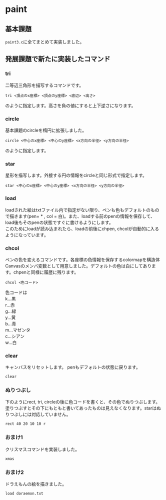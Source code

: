 # paint
## 基本課題
`paint3.c`に全てまとめて実装しました。
## 発展課題で新たに実装したコマンド  
### tri
二等辺三角形を描写するコマンドです。
```
tri <頂点のx座標> <頂点のy座標> <底辺> <高さ>
```
のように指定します。高さを負の値にすると上下逆さになります。
### circle
基本課題のcircleを楕円に拡張しました。
```
circle <中心のx座標> <中心のy座標> <x方向の半径> <y方向の半径>
```
のように指定します。
### star
星形を描写します。外接する円の情報をcircleと同じ形式で指定します。
```
star <中心のx座標> <中心のy座標> <x方向の半径> <y方向の半径>
```
### load
loadされた絵はtxtファイル内で指定がない限り、ペンも色もデフォルトのもので描きます(pen= * , col = 白)。また、loadする前のpenの情報を保存して、load後もそのpenの状態ですぐに書けるようにします。  
このためにloadが読み込まれたら、loadの前後にchpen, chcolが自動的に入るようになっています。
### chcol
ペンの色を変えるコマンドです。各座標の色情報を保存するcolormapを構造体Canvasのメンバ変数として用意しました。デフォルトの色は白にしてあります。chpenと同様に履歴に残ります。
```
chcol <色コード>
```
色コードは  
k...黒  
r...赤  
g...緑  
y...黄  
b...青  
m...マゼンタ  
c...シアン  
w...白  

### clear
キャンバスをリセットします。 penもデフォルトの状態に戻ります。 
```
clear
```
### ぬりつぶし 
下のようにrect, tri, circleの後に色コードを書くと、その色でぬりつぶします。塗りつぶすとその下にもともと書いてあったものは見えなくなります。starはぬりつぶしには対応していません。
```
rect 40 20 10 10 r
```

### おまけ1
クリスマスコマンドを実装しました。
```
xmas
```
### おまけ2
ドラえもんの絵を描きました。
```
load doraemon.txt
```



